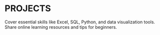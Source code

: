 # PROJECTS
Cover essential skills like Excel, SQL, Python, and data visualization tools. Share online learning resources and tips for beginners.
